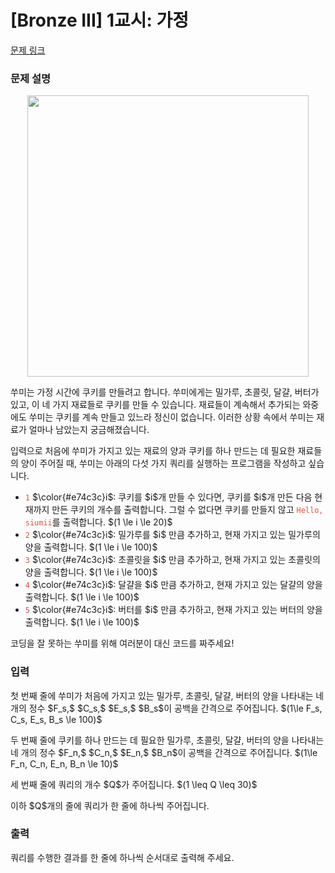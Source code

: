 # [Bronze III] 1교시: 가정

[문제 링크](https://www.acmicpc.net/problem/33631) 

### 문제 설명

<p style="text-align: center"><img alt="" src="https://upload.acmicpc.net/4e08bd23-1e66-40f4-9de3-8c5edcb10032/-/preview/" style="max-width:100%;width:450px"></p>

<p>쑤미는 가정 시간에 쿠키를 만들려고 합니다. 쑤미에게는 밀가루, 초콜릿, 달걀, 버터가 있고, 이 네 가지 재료들로 쿠키를 만들 수 있습니다. 재료들이 계속해서 추가되는 와중에도 쑤미는 쿠키를 계속 만들고 있느라 정신이 없습니다. 이러한 상황 속에서 쑤미는 재료가 얼마나 남았는지 궁금해졌습니다.</p>

<p>입력으로 처음에 쑤미가 가지고 있는 재료의 양과 쿠키를 하나 만드는 데 필요한 재료들의 양이 주어질 때, 쑤미는 아래의 다섯 가지 쿼리를 실행하는 프로그램을 작성하고 싶습니다.</p>

<ul>
	<li><span style="color:#e74c3c;"><code>1</code></span> $\color{#e74c3c}i$: 쿠키를 $i$개 만들 수 있다면, 쿠키를 $i$개 만든 다음 현재까지 만든 쿠키의 개수를 출력합니다. 그럴 수 없다면 쿠키를 만들지 않고 <span style="color:#e74c3c;"><code>Hello, siumii</code></span>를 출력합니다. $(1 \le i \le 20)$</li>
	<li><span style="color:#e74c3c;"><code>2</code></span> $\color{#e74c3c}i$: 밀가루를 $i$ 만큼 추가하고, 현재 가지고 있는 밀가루의 양을 출력합니다. $(1 \le i \le 100)$</li>
	<li><span style="color:#e74c3c;"><code>3</code></span> $\color{#e74c3c}i$: 초콜릿을 $i$ 만큼 추가하고, 현재 가지고 있는 초콜릿의 양을 출력합니다. $(1 \le i \le 100)$</li>
	<li><span style="color:#e74c3c;"><code>4</code></span> $\color{#e74c3c}i$: 달걀을 $i$ 만큼 추가하고, 현재 가지고 있는 달걀의 양을 출력합니다. $(1 \le i \le 100)$</li>
	<li><span style="color:#e74c3c;"><code>5</code></span> $\color{#e74c3c}i$: 버터를 $i$ 만큼 추가하고, 현재 가지고 있는 버터의 양을 출력합니다. $(1 \le i \le 100)$</li>
</ul>

<p>코딩을 잘 못하는 쑤미를 위해 여러분이 대신 코드를 짜주세요!</p>

### 입력 

 <p>첫 번째 줄에 쑤미가 처음에 가지고 있는 밀가루, 초콜릿, 달걀, 버터의 양을 나타내는 네 개의 정수 $F_s,$ $C_s,$ $E_s,$ $B_s$이 공백을 간격으로 주어집니다. $(1\le F_s, C_s, E_s, B_s \le 100)$</p>

<p>두 번째 줄에 쿠키를 하나 만드는 데 필요한 밀가루, 초콜릿, 달걀, 버터의 양을 나타내는 네 개의 정수 $F_n,$ $C_n,$ $E_n,$ $B_n$이 공백을 간격으로 주어집니다. $(1\le F_n, C_n, E_n, B_n \le 10)$</p>

<p>세 번째 줄에 쿼리의 개수 $Q$가 주어집니다. $(1 \leq Q \leq 30)$</p>

<p>이하 $Q$개의 줄에 쿼리가 한 줄에 하나씩 주어집니다.</p>

### 출력 

 <p>쿼리를 수행한 결과를 한 줄에 하나씩 순서대로 출력해 주세요.</p>

